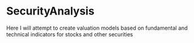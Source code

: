 # SecurityAnalysis
Here I will attempt to create valuation models based on fundamental and technical indicators for stocks and other securities
